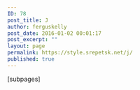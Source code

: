 ```yaml
---
ID: 78
post_title: J
author: ferguskelly
post_date: 2016-01-02 00:01:17
post_excerpt: ""
layout: page
permalink: https://style.srepetsk.net/j/
published: true
---
```

[subpages]